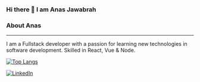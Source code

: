 ### Hi there 👋 I am Anas Jawabrah


### About Anas
------------
I am a  Fullstack developer with a passion for learning new technologies in software development. Skilled in React, Vue & Node.

[![Top Langs](https://github-readme-stats.vercel.app/api/top-langs/?username=anasJawabrah&langs_count=6&layout=compact&hide=scss,css,html,blade)](https://github.com/anasJawabrah/github-readme-stats)


 [![LinkedIn](https://user-images.githubusercontent.com/282759/84680162-4161a300-af00-11ea-912c-8f32e5cc1676.png)](https://linkedin.com/in/anasJawabrah)
